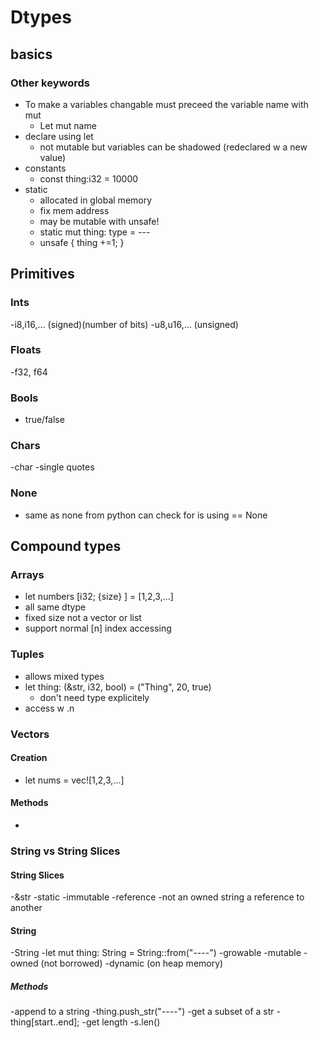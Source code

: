# Dtypes

##  basics

### Other keywords
- To make a variables changable must preceed the variable name with mut 
    - Let mut name
- declare using let 
    - not mutable but variables can be shadowed (redeclared w a new value)
- constants 
    - const thing:i32 = 10000
- static 
    - allocated in global memory
    - fix mem address 
    - may be mutable with unsafe!
    - static mut thing: type = ---
    - unsafe { thing +=1; }

## Primitives

### Ints 
-i8,i16,... (signed)(number of bits)
-u8,u16,... (unsigned)


### Floats 
-f32, f64


### Bools
- true/false


### Chars 
-char 
-single quotes

### None
- same as none from python can check for is using == None 


## Compound types

### Arrays
- let numbers [i32; {size} ] = [1,2,3,...]
- all same dtype
- fixed size not a vector or list 
- support normal [n] index accessing
### Tuples
- allows mixed types 
- let thing: (&str, i32, bool) = ("Thing", 20, true)
    - don't need type explicitely
- access w .n

### Vectors

#### Creation 
- let nums = vec![1,2,3,...]

#### Methods
- 

### String vs String Slices

#### String Slices
-&str
-static
-immutable
-reference 
-not an owned string a reference to another


#### String
-String
-let mut thing: String = String::from("----")
-growable
-mutable
-owned (not borrowed)
-dynamic (on heap memory)

##### Methods
-append to a string
    -thing.push_str("----")
-get a subset of a str
    -thing[start..end];
-get length
    -s.len()

